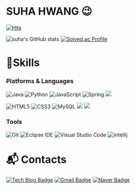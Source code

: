  



# SUHA HWANG 😉

[![Hits](https://hits.seeyoufarm.com/api/count/incr/badge.svg?url=https%3A%2F%2Fgithub.com%2Fhp0724%2Fhit-counter&count_bg=%233D6BC8&title_bg=%23555555&icon=&icon_color=%23E7E7E7&title=hits&edge_flat=false)](https://hits.seeyoufarm.com)

![suha's GitHub stats](https://github-readme-stats.vercel.app/api?username=hp0724&show_icons=true&theme=radical)
[![Solved.ac Profile](http://mazassumnida.wtf/api/v2/generate_badge?boj=hp0724)](https://solved.ac/hp0724/)
# 💪Skills
### Platforms & Languages
![Java](https://img.shields.io/badge/Java-007396.svg?&style=for-the-badge&logo=Java&logoColor=white)
![Python](https://img.shields.io/badge/Python-3776AB.svg?&style=for-the-badge&logo=Python&logoColor=white)
![JavaScript](https://img.shields.io/badge/JavaScript-F7DF1E.svg?&style=for-the-badge&logo=JavaScript&logoColor=white)
![Spring](https://img.shields.io/badge/Spring-6DB33F.svg?&style=for-the-badge&logo=Spring&logoColor=white)
<img src="https://img.shields.io/badge/node.js-339933?style=for-the-badge&logo=Node.js&logoColor=white">

![HTML5](https://img.shields.io/badge/HTML5-E34F26.svg?&style=for-the-badge&logo=HTML5&logoColor=white)
![CSS3](https://img.shields.io/badge/CSS3-1572B6.svg?&style=for-the-badge&logo=CSS3&logoColor=white)
![MySQL](https://img.shields.io/badge/MySQL-4479A1.svg?&style=for-the-badge&logo=MySQL&logoColor=white)
<img src="https://img.shields.io/badge/mariaDB-003545?style=for-the-badge&logo=mariaDB&logoColor=white">
<img src="https://img.shields.io/badge/Amazon AWS-232F3E?style=for-the-badge&logo=amazonaws&logoColor=white"/>



### Tools
![Git](https://img.shields.io/badge/Git-F05032.svg?&style=for-the-badge&logo=Git&logoColor=white)
![Eclipse IDE](https://img.shields.io/badge/Eclipse%20IDE-2C2255.svg?&style=for-the-badge&logo=Eclipse%20IDE&logoColor=white)
![Visual Studio Code](https://img.shields.io/badge/Visual%20Studio%20Code-007ACC.svg?&style=for-the-badge&logo=Visual%20Studio%20Code&logoColor=white)
<img alt="intellij" src ="https://img.shields.io/badge/intellij-3776AB.svg?&style=for-the-badge&logo=intellijidea&logoColor=white"/>

 
# :mailbox_with_mail: Contacts
[![Tech Blog Badge](http://img.shields.io/badge/-Tech%20blog-black?style=flat-square&logo=github&link=https://suhastroy.tistory.com/)](https://suhastroy.tistory.com/)
[![Gmail Badge](https://img.shields.io/badge/Gmail-d14836?style=flat-square&logo=Gmail&logoColor=white&link=mailto:hp980724@gmail.com)](mailto:hp980724@gmail.com)
[![Naver Badge](https://img.shields.io/badge/Naver-03C75A?style=flat-square&logo=Naver&logoColor=white&link=mailto:hp0724@naver.com)](mailto:hp0724@naver.com)
